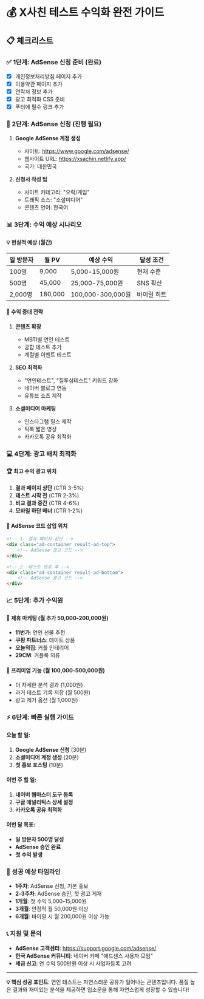 # 💰 X사친 테스트 수익화 완전 가이드

## 📋 체크리스트

### ✅ 1단계: AdSense 신청 준비 (완료)
- [x] 개인정보처리방침 페이지 추가
- [x] 이용약관 페이지 추가  
- [x] 연락처 정보 추가
- [x] 광고 최적화 CSS 준비
- [x] 푸터에 필수 링크 추가

### 🔄 2단계: AdSense 신청 (진행 필요)
1. **Google AdSense 계정 생성**
   - 사이트: https://www.google.com/adsense/
   - 웹사이트 URL: https://xsachin.netlify.app/
   - 국가: 대한민국

2. **신청서 작성 팁**
   - 사이트 카테고리: "오락/게임"
   - 트래픽 소스: "소셜미디어"
   - 콘텐츠 언어: 한국어

### 📊 3단계: 수익 예상 시나리오

#### 💡 현실적 예상 (월간)
| 일 방문자 | 월 PV | 예상 수익 | 달성 조건 |
|----------|-------|----------|----------|
| 100명 | 9,000 | 5,000-15,000원 | 현재 수준 |
| 500명 | 45,000 | 25,000-75,000원 | SNS 확산 |
| 2,000명 | 180,000 | 100,000-300,000원 | 바이럴 히트 |

#### 🎯 수익 증대 전략
1. **콘텐츠 확장**
   - MBTI별 연인 테스트
   - 궁합 테스트 추가
   - 계절별 이벤트 테스트

2. **SEO 최적화**
   - "연인테스트", "질투심테스트" 키워드 강화
   - 네이버 블로그 연동
   - 유튜브 쇼츠 제작

3. **소셜미디어 마케팅**
   - 인스타그램 릴스 제작
   - 틱톡 짧은 영상
   - 카카오톡 공유 최적화

### 💻 4단계: 광고 배치 최적화

#### 🏆 최고 수익 광고 위치
1. **결과 페이지 상단** (CTR 3-5%)
2. **테스트 시작 전** (CTR 2-3%)
3. **비교 결과 중간** (CTR 4-6%)
4. **모바일 하단 배너** (CTR 1-2%)

#### 📱 AdSense 코드 삽입 위치
```html
<!-- 1. 결과 페이지 상단 -->
<div class="ad-container result-ad-top">
    <!-- AdSense 광고 코드 -->
</div>

<!-- 2. 테스트 완료 후 -->
<div class="ad-container result-ad-bottom">
    <!-- AdSense 광고 코드 -->
</div>
```

### 📈 5단계: 추가 수익원

#### 🤝 제휴 마케팅 (월 추가 50,000-200,000원)
- **11번가**: 연인 선물 추천
- **쿠팡 파트너스**: 데이트 상품
- **오늘의집**: 커플 인테리어
- **29CM**: 커플룩 의류

#### 💝 프리미엄 기능 (월 100,000-500,000원)
- 더 자세한 분석 결과 (1,000원)
- 과거 테스트 기록 저장 (월 500원)
- 광고 제거 옵션 (월 1,000원)

### ⚡ 6단계: 빠른 실행 가이드

#### 오늘 할 일:
1. **Google AdSense 신청** (30분)
2. **소셜미디어 계정 생성** (20분)
3. **첫 홍보 포스팅** (10분)

#### 이번 주 할 일:
1. **네이버 웹마스터 도구 등록**
2. **구글 애널리틱스 상세 설정**
3. **카카오톡 공유 최적화**

#### 이번 달 목표:
- **일 방문자 500명 달성**
- **AdSense 승인 완료**
- **첫 수익 발생**

### 🎉 성공 예상 타임라인

- **1주차**: AdSense 신청, 기본 홍보
- **2-3주차**: AdSense 승인, 첫 광고 게재
- **1개월**: 첫 수익 5,000-15,000원
- **3개월**: 안정적 월 50,000원 이상
- **6개월**: 바이럴 시 월 200,000원 이상 가능

### 📞 지원 및 문의
- **AdSense 고객센터**: https://support.google.com/adsense/
- **한국 AdSense 커뮤니티**: 네이버 카페 "애드센스 사용자 모임"
- **세금 신고**: 연 수익 500만원 이상 시 사업자등록 고려

---
**💡 핵심 성공 포인트**: 
연인 테스트는 자연스러운 공유가 일어나는 콘텐츠입니다. 
품질 높은 결과와 재미있는 분석을 제공하면 입소문을 통해 자연스럽게 성장할 수 있습니다!
